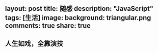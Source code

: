 layout: post
title: 随感
description: "JavaScript"
tags: [生活]
image:
  background: triangular.png
comments: true
share: true
---

## 人生如戏，全靠演技
